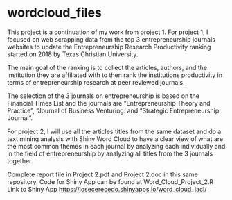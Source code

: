 # wordcloud_files

This project is a continuation of my work from project 1. For project 1, I focused on web scrapping data from the top 3 entrepreneurship journals websites to update the Entrepreneurship Research Productivity ranking started on 2018 by Texas Christian University.

The main goal of the ranking is to collect the articles, authors, and the institution they are affiliated with to then rank the institutions productivity in terms of entrepreneurship research at peer reviewed journals. 

The selection of the 3 journals on entrepreneurship is based on the Financial Times List and the journals are “Entrepreneurship Theory and Practice”, “Journal of Business Venturing: and “Strategic Entrepreneurship Journal”.

For project 2, I will use all the articles titles from the same dataset and do a text mining analysis with Shiny Word Cloud to have a clear view of what are the most common themes in each journal by analyzing each individually and in the field of entrepreneurship by analyzing all titles from the 3 journals together.

Complete report file in Project 2.pdf and Project 2.doc in this same repository.
Code for Shiny App can be found at Word_Cloud_Project_2.R
Link to Shiny App https://josecerecedo.shinyapps.io/word_cloud_jacl/

